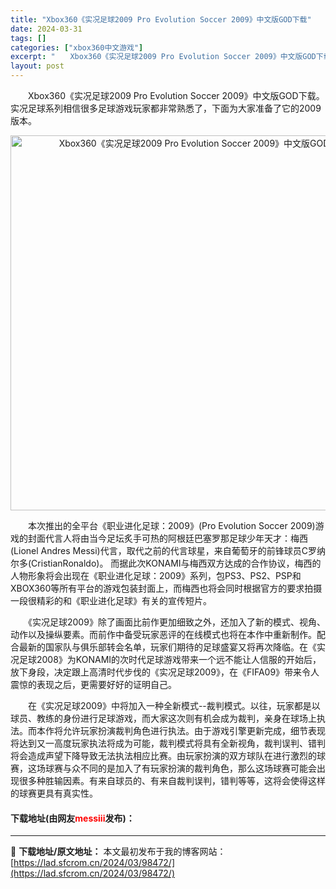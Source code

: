 ```yaml
---
title: "Xbox360《实况足球2009 Pro Evolution Soccer 2009》中文版GOD下载"
date: 2024-03-31
tags: []
categories: ["xbox360中文游戏"]
excerpt: "　　Xbox360《实况足球2009 Pro Evolution Soccer 2009》中文版GOD下载。实况足球系列相信很多足球游戏玩家都非常熟悉了，下面为大家准备了它的2009版本。 　　本次推出的全平台《职业进化足球：2009》(Pro Evolution Soccer 2009)游戏的封面&hellip;"
layout: post
---
```


 <p>　　Xbox360《实况足球2009 Pro Evolution Soccer 2009》中文版GOD下载。实况足球系列相信很多足球游戏玩家都非常熟悉了，下面为大家准备了它的2009版本。</p> <p align="center"><img align="" border="0" src="https://lad.sfcrom.cn/wp-content/uploads/2024/03/20240330_66084122a89e9.webp" width="600" alt="Xbox360《实况足球2009 Pro Evolution Soccer 2009》中文版GOD下载" /></p> <p>　　本次推出的全平台《职业进化足球：2009》(Pro Evolution Soccer 2009)游戏的封面代言人将由当今足坛炙手可热的阿根廷巴塞罗那足球少年天才：梅西(Lionel Andres Messi)代言，取代之前的代言球星，来自葡萄牙的前锋球员C罗纳尔多(CristianRonaldo)。 而据此次KONAMI与梅西双方达成的合作协议，梅西的人物形象将会出现在《职业进化足球：2009》系列，包PS3、PS2、PSP和XBOX360等所有平台的游戏包装封面上，而梅西也将会同时根据官方的要求拍摄一段很精彩的和《职业进化足球》有关的宣传短片。</p> <p>　　《实况足球2009》除了画面比前作更加细致之外，还加入了新的模式、视角、动作以及操纵要素。而前作中备受玩家恶评的在线模式也将在本作中重新制作。配合最新的国家队与俱乐部转会名单，玩家们期待的足球盛宴又将再次降临。在《实况足球2008》为KONAMI的次时代足球游戏带来一个远不能让人信服的开始后，放下身段，决定跟上高清时代步伐的《实况足球2009》，在《FIFA09》带来令人震惊的表现之后，更需要好好的证明自己。</p> <p>　　在《实况足球2009》中将加入一种全新模式--裁判模式。以往，玩家都是以球员、教练的身份进行足球游戏，而大家这次则有机会成为裁判，亲身在球场上执法。而本作将允许玩家扮演裁判角色进行执法。由于游戏引擎更新完成，细节表现将达到又一高度玩家执法将成为可能，裁判模式将具有全新视角，裁判误判、错判将会造成声望下降导致无法执法相应比赛。由玩家扮演的双方球队在进行激烈的球赛，这场球赛与众不同的是加入了有玩家扮演的裁判角色，那么这场球赛可能会出现很多种胜输因素。有来自球员的、有来自裁判误判，错判等等，这将会使得这样的球赛更具有真实性。</p> <p><h4>下载地址(由网友<font color="red">messiii</font>发布)：</h4></p> 

---
📖 **下载地址/原文地址：** 本文最初发布于我的博客网站：[https://lad.sfcrom.cn/2024/03/98472/](https://lad.sfcrom.cn/2024/03/98472/)
